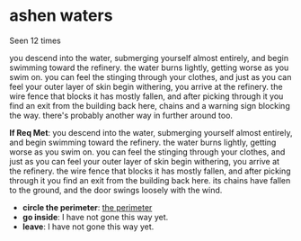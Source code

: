 # ashen waters

Seen 12 times

you descend into the water, submerging yourself almost entirely, and begin swimming toward the refinery. the water burns lightly, getting worse as you swim on. you can feel the stinging through your clothes, and just as you can feel your outer layer of skin begin withering, you arrive at the refinery. the wire fence that blocks it has mostly fallen, and after picking through it you find an exit from the building back here, chains and a warning sign blocking the way. there's probably another way in further around too.

**If Req Met**: you descend into the water, submerging yourself almost entirely, and begin swimming toward the refinery. the water burns lightly, getting worse as you swim on. you can feel the stinging through your clothes, and just as you can feel your outer layer of skin begin withering, you arrive at the refinery. the wire fence that blocks it has mostly fallen, and after picking through it you find an exit from the building back here. its chains have fallen to the ground, and the door swings loosely with the wind.

- **circle the perimeter**: [the perimeter](the-perimeter-m15wlz.md)
- **go inside**: I have not gone this way yet.
- **leave**: I have not gone this way yet.
